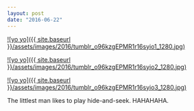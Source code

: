 ```yaml
---
layout: post
date: "2016-06-22"
---
```


[![yo yo]({{ site.baseurl }}/assets/images/2016/tumblr_o96kzgEPMR1r16syio1_1280.jpg)](https://mananamanana.com/ohpiglet/wp-content/uploads/2016/06/tumblr_o96kzgEPMR1r16syio1_1280.jpg)

[![yo yo]({{ site.baseurl }}/assets/images/2016/tumblr_o96kzgEPMR1r16syio2_1280.jpg)](https://mananamanana.com/ohpiglet/wp-content/uploads/2016/06/tumblr_o96kzgEPMR1r16syio2_1280.jpg)

[![yo yo]({{ site.baseurl }}/assets/images/2016/tumblr_o96kzgEPMR1r16syio3_1280.jpg)](https://mananamanana.com/ohpiglet/wp-content/uploads/2016/06/tumblr_o96kzgEPMR1r16syio3_1280.jpg)

The littlest man likes to play hide-and-seek. HAHAHAHA.
